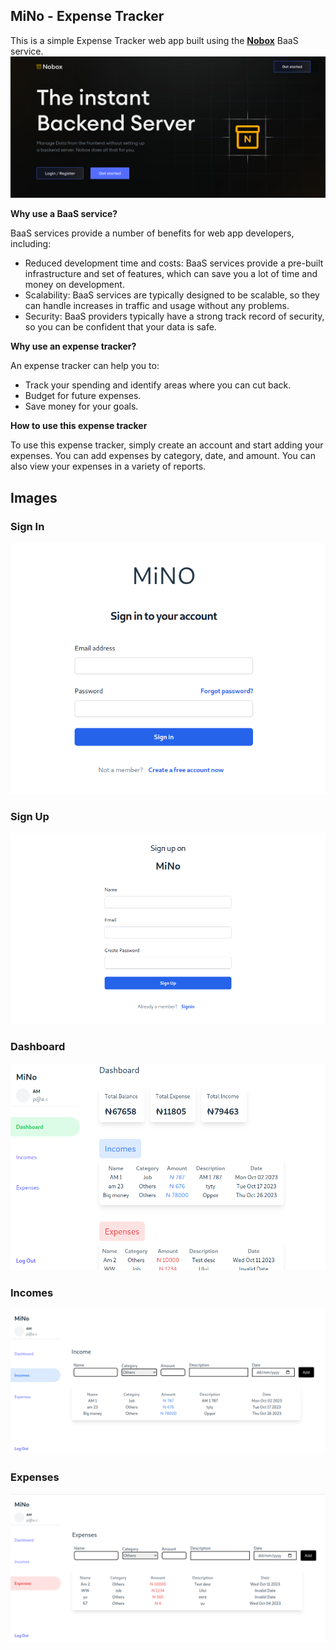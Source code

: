 ## MiNo - Expense Tracker

This is a simple Expense Tracker web app built using the [**Nobox**](nobox.cloud) BaaS service.
![nobox](./images/nobox.png)

**Why use a BaaS service?**

BaaS services provide a number of benefits for web app developers, including:

* Reduced development time and costs: BaaS services provide a pre-built infrastructure and set of features, which can save you a lot of time and money on development.
* Scalability: BaaS services are typically designed to be scalable, so they can handle increases in traffic and usage without any problems.
* Security: BaaS providers typically have a strong track record of security, so you can be confident that your data is safe.

**Why use an expense tracker?**

An expense tracker can help you to:

* Track your spending and identify areas where you can cut back.
* Budget for future expenses.
* Save money for your goals.

**How to use this expense tracker**

To use this expense tracker, simply create an account and start adding your expenses. You can add expenses by category, date, and amount. You can also view your expenses in a variety of reports.

## Images
### Sign In
![signin](./images/signin.png)

### Sign Up
![signup](./images/signup.png)

### Dashboard
![dashboard](./images/dashboard.png)

### Incomes
![incomes](./images/incomes.png)


### Expenses
![expenses](./images/expenses.png)
